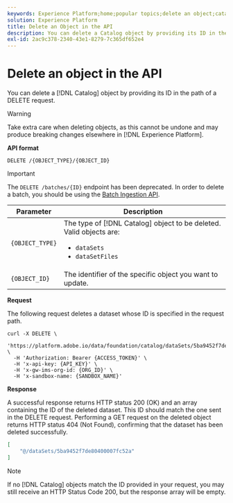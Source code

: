 ```yaml
---
keywords: Experience Platform;home;popular topics;delete an object;catalog service;api
solution: Experience Platform
title: Delete an Object in the API
description: You can delete a Catalog object by providing its ID in the path of a DELETE request.
exl-id: 2ac9c378-2340-43e1-8279-7c365df652e4
---
```

# Delete an object in the API

You can delete a [!DNL Catalog] object by providing its ID in the path of a DELETE request. 

>[!WARNING]
>
>Take extra care when deleting objects, as this cannot be undone and may produce breaking changes elsewhere in [!DNL Experience Platform].

**API format**

```http
DELETE /{OBJECT_TYPE}/{OBJECT_ID}
```

>[!IMPORTANT]
>
>The `DELETE /batches/{ID}` endpoint has been deprecated. In order to delete a batch, you should be using the [Batch Ingestion API](../../ingestion/batch-ingestion/api-overview.md#delete-a-batch).

| Parameter | Description |
| --- | --- |
| `{OBJECT_TYPE}` | The type of [!DNL Catalog] object to be deleted. Valid objects are: <ul><li>`dataSets`</li><li>`dataSetFiles`</li></ul> |
| `{OBJECT_ID}` | The identifier of the specific object you want to update. |

**Request**

The following request deletes a dataset whose ID is specified in the request path.

```shell
curl -X DELETE \
  'https://platform.adobe.io/data/foundation/catalog/dataSets/5ba9452f7de80400007fc52a' \
  -H 'Authorization: Bearer {ACCESS_TOKEN}' \
  -H 'x-api-key: {API_KEY}' \
  -H 'x-gw-ims-org-id: {ORG_ID}' \
  -H 'x-sandbox-name: {SANDBOX_NAME}'
```

**Response**

A successful response returns HTTP status 200 (OK) and an array containing the ID of the deleted dataset. This ID should match the one sent in the DELETE request. Performing a GET request on the deleted object returns HTTP status 404 (Not Found), confirming that the dataset has been deleted successfully.

```json
[
    "@/dataSets/5ba9452f7de80400007fc52a"
]
```

>[!NOTE]
>
>If no [!DNL Catalog] objects match the ID provided in your request, you may still receive an HTTP Status Code 200, but the response array will be empty.
